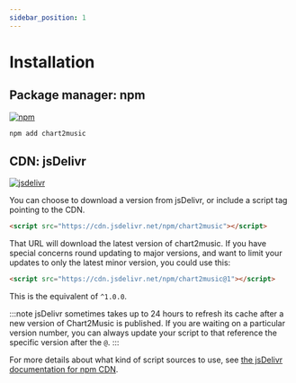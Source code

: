```yaml
---
sidebar_position: 1
---
```


# Installation

## Package manager: npm

[![npm](https://img.shields.io/npm/v/chart2music.svg?style=flat-square&maxAge=600)](https://npmjs.com/package/chart2music)

```sh
npm add chart2music
```

## CDN: jsDelivr

[![jsdelivr](https://img.shields.io/npm/v/chart2music.svg?label=jsdelivr&style=flat-square&maxAge=600)](https://cdn.jsdelivr.net/npm/chart2music)

You can choose to download a version from jsDelivr, or include a script tag pointing to the CDN.

```html
<script src="https://cdn.jsdelivr.net/npm/chart2music"></script>
```

That URL will download the latest version of chart2music. If you have special concerns round updating to major versions, and want to limit your updates to only the latest minor version, you could use this:

```html
<script src="https://cdn.jsdelivr.net/npm/chart2music@1"></script>
```

This is the equivalent of `^1.0.0`.

:::note
jsDelivr sometimes takes up to 24 hours to refresh its cache after a new version of Chart2Music is published. If you are waiting on a particular version number, you can always update your script to that reference the specific version after the `@`.
:::

For more details about what kind of script sources to use, see [the jsDelivr documentation for npm CDN](https://www.jsdelivr.com/features#npm).